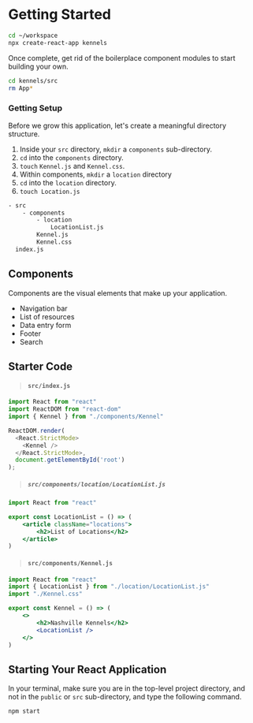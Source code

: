 # Getting Started

```sh
cd ~/workspace
npx create-react-app kennels
```

Once complete, get rid of the boilerplace component modules to start building your own.

```sh
cd kennels/src
rm App*
```

### Getting Setup

Before we grow this application, let's create a meaningful directory structure.

1. Inside your `src` directory, `mkdir` a `components` sub-directory.
2. `cd` into the `components` directory.
3. `touch` `Kennel.js` and `Kennel.css`.
4. Within components, `mkdir` a `location` directory
5. `cd` into the `location` directory.
6. `touch Location.js`

```sh
- src
    - components
        - location
            LocationList.js
        Kennel.js
        Kennel.css
  index.js

```

## Components

Components are the visual elements that make up your application.

* Navigation bar
* List of resources
* Data entry form
* Footer
* Search

## Starter Code

> #### `src/index.js`

```js
import React from "react"
import ReactDOM from "react-dom"
import { Kennel } from "./components/Kennel"

ReactDOM.render(
  <React.StrictMode>
    <Kennel />
  </React.StrictMode>,
  document.getElementById('root')
);
```

> ##### `src/components/location/LocationList.js`

```jsx
import React from "react"

export const LocationList = () => (
    <article className="locations">
        <h2>List of Locations</h2>
    </article>
)
```

> #### `src/components/Kennel.js`

```jsx
import React from "react"
import { LocationList } from "./location/LocationList.js"
import "./Kennel.css"

export const Kennel = () => (
    <>
        <h2>Nashville Kennels</h2>
        <LocationList />
    </>
)
```

## Starting Your React Application

In your terminal, make sure you are in the top-level project directory, and not in the `public` or `src` sub-directory, and type the following command.

```sh
npm start
```

